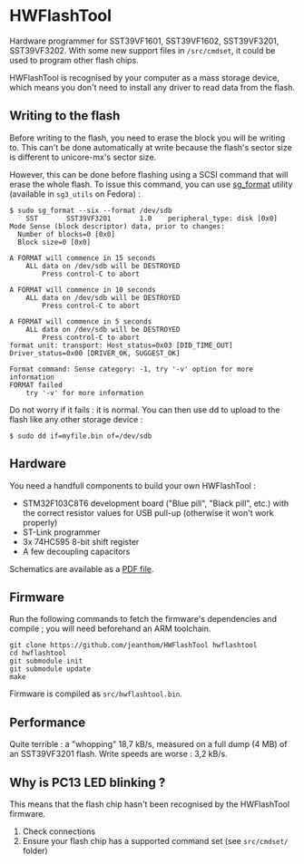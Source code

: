 # HWFlashTool

Hardware programmer for SST39VF1601, SST39VF1602, SST39VF3201, SST39VF3202. With some new support files in `/src/cmdset`, it could be used to program other flash chips.

HWFlashTool is recognised by your computer as a mass storage device, which means you don't need to install any driver to read data from the flash.

## Writing to the flash

Before writing to the flash, you need to erase the block you will be writing to. This can't be done automatically at write because the flash's sector size is different to unicore-mx's sector size.

However, this can be done before flashing using a SCSI command that will erase the whole flash. To issue this command, you can use [sg_format](https://linux.die.net/man/8/sg_format) utility (available in `sg3_utils` on Fedora) :

```
$ sudo sg_format --six --format /dev/sdb
    SST       SST39VF3201       1.0    peripheral_type: disk [0x0]
Mode Sense (block descriptor) data, prior to changes:
  Number of blocks=0 [0x0]
  Block size=0 [0x0]

A FORMAT will commence in 15 seconds
    ALL data on /dev/sdb will be DESTROYED
        Press control-C to abort

A FORMAT will commence in 10 seconds
    ALL data on /dev/sdb will be DESTROYED
        Press control-C to abort

A FORMAT will commence in 5 seconds
    ALL data on /dev/sdb will be DESTROYED
        Press control-C to abort
format unit: transport: Host_status=0x03 [DID_TIME_OUT]
Driver_status=0x00 [DRIVER_OK, SUGGEST_OK]

Format command: Sense category: -1, try '-v' option for more information
FORMAT failed
    try '-v' for more information
```

Do not worry if it fails : it is normal. You can then use dd to upload to the flash like any other storage device :

```
$ sudo dd if=myfile.bin of=/dev/sdb
```

## Hardware

You need a handfull components to build your own HWFlashTool :

 * STM32F103C8T6 development board ("Blue pill", "Black pill", etc.) with the correct resistor values for USB pull-up (otherwise it won't work properly)
 * ST-Link programmer
 * 3x 74HC595 8-bit shift register
 * A few decoupling capacitors

Schematics are available as a [PDF file](docs/KiCAD/HWFlashTool.pdf).

## Firmware

Run the following commands to fetch the firmware's dependencies and compile ; you will need beforehand an ARM toolchain.

```
git clone https://github.com/jeanthom/HWFlashTool hwflashtool
cd hwflashtool
git submodule init
git submodule update
make
```

Firmware is compiled as `src/hwflashtool.bin`.

## Performance

Quite terrible : a "whopping" 18,7 kB/s, measured on a full dump (4 MB) of an SST39VF3201 flash. Write speeds are worse : 3,2 kB/s.

## Why is PC13 LED blinking ?

This means that the flash chip hasn't been recognised by the HWFlashTool firmware.

 1. Check connections
 2. Ensure your flash chip has a supported command set (see `src/cmdset/` folder)
